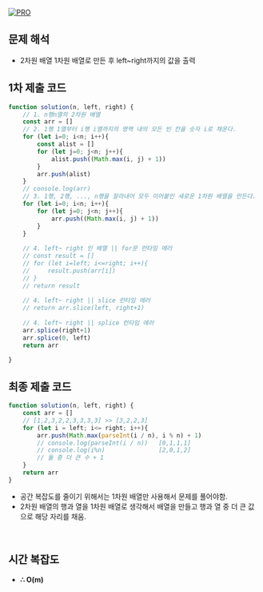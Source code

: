 [![PRO]][Link]

## 문제 해석

- 2차원 배열 1차원 배열로 만든 후 left~right까지의 값을 출력

## 1차 제출 코드

```javascript
function solution(n, left, right) {
    // 1. n행n열의 2차원 배열
    const arr = []
    // 2. 1행 1열부터 i행 i열까지의 영역 내의 모든 빈 칸을 숫자 i로 채운다.
    for (let i=0; i<n; i++){
        const alist = []
        for (let j=0; j<n; j++){
            alist.push((Math.max(i, j) + 1))
        }
        arr.push(alist)
    }
    // console.log(arr)
    // 3. 1행, 2행, ..., n행을 잘라내어 모두 이어붙인 새로운 1차원 배열을 만든다.
    for (let i=0; i<n; i++){
        for (let j=0; j<n; j++){
            arr.push((Math.max(i, j) + 1))
        }
    }
    
    // 4. left~ right 인 배열 || for문 런타임 에러
    // const result = []
    // for (let i=left; i<=right; i++){
    //     result.push(arr[i])
    // }
    // return result
    
    // 4. left~ right || slice 런타임 에러
    // return arr.slice(left, right+1)
    
    // 4. left~ right || splice 런타임 에러
    arr.splice(right+1)
    arr.splice(0, left)
    return arr

}
```

## 최종 제출 코드

```javascript
function solution(n, left, right) {
    const arr = []
    // [1,2,3,2,2,3,3,3,3] >> [3,2,2,3]
    for (let i = left; i<= right; i++){
        arr.push(Math.max(parseInt(i / n), i % n) + 1)
        // console.log(parseInt(i / n))   [0,1,1,1]
        // console.log(i%n)               [2,0,1,2]
        // 둘 중 더 큰 수 + 1
    }
    return arr
}
```

- 공간 복잡도를 줄이기 위해서는 1차원 배열만 사용해서 문제를 풀어야함.
- 2차원 배열의 행과 열을 1차원 배열로 생각해서 배열을 만들고 행과 열 중 더 큰 값으로 해당 자리를 채움.

<br/>

## 시간 복잡도

- **∴ O(m)**

<br/>

<!---------------------------------------------------------------------------->

[PRO]: https://github.com/GoSSaChin/algorithm-js/assets/107768516/67c43b52-bc3f-4571-a249-5519021afbb0
[Link]: https://school.programmers.co.kr/learn/courses/30/lessons/87390
